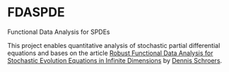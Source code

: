 # FDASPDE
Functional Data Analysis for SPDEs

This project enables quantitative analysis of stochastic partial differential equations and bases on the article [Robust Functional Data Analysis for Stochastic Evolution Equations in Infinite Dimensions](https://arxiv.org/pdf/2401.16286) by [Dennis Schroers](https://github.com/dschroers).


